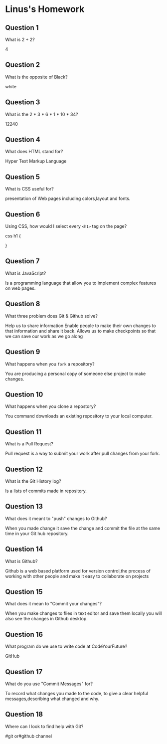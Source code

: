 # Linus's Homework

## Question 1

What is 2 + 2?

4

## Question 2

What is the opposite of Black?

white

## Question 3

What is the  2 * 3 * 6 * 1 * 10 * 34?

12240

## Question 4 

What does HTML stand for?

Hyper Text Markup Language

## Question 5

What is CSS useful for?

presentation of Web pages including colors,layout and fonts.

## Question 6

Using CSS, how would I select every `<h1>` tag on the page?

css
h1 {

}


## Question 7

What is JavaScript?

Is a programming language that allow you to implement complex 
features on web pages.

## Question 8

What three problem does Git & Github solve?

Help us to share information
Enable people to make their own changes to that information and share it back.
Allows us to make checkpoints so that we can save our work as we go along

## Question 9

What happens when you `fork` a repository?

You are producing a personal copy of someone else project to make changes.


## Question 10 

What happens when you clone a repostory?

You command downloads an existing repository to your local
computer.

## Question 11

What is a Pull Request?

Pull request is a way to submit your work after pull changes
from your fork.

## Question 12

What is the Git History log?

Is a lists of commits made in repository.

## Question 13

What does it meant to "push" changes to Github?

When you made change it save the change and commit the file at the same time in your Git hub repository.

## Question 14

What is Github?

Github is a web based platform used for version control,the process of working with other people and make it easy to 
collaborate on projects

## Question 15

What does it mean to "Commit your changes"?

When you make changes to flies in text editor and save them locally you will also see the changes in Github desktop.

## Question 16

What program do we use to write code at CodeYourFuture?

GitHub

## Question 17

What do you use "Commit Messages" for?

To record what changes you made to the code, to give a clear helpful messages,describing what changed and why.

## Question 18

Where can I look to find help with Git?

#git or#github channel
